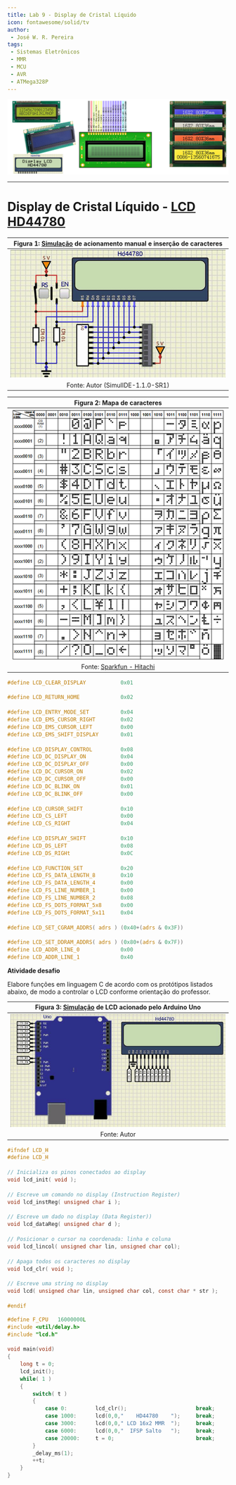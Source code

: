 ```yaml
---
title: Lab 9 - Display de Cristal Líquido
icon: fontawesome/solid/tv
author:
 - José W. R. Pereira
tags:
 - Sistemas Eletrônicos
 - MMR
 - MCU
 - AVR
 - ATMega328P
---
```



![atmega328](img/lab09-capa.png)

---

# Display de Cristal Líquido - [LCD HD44780](https://cdn.sparkfun.com/assets/9/5/f/7/b/HD44780.pdf)

| Figura 1: [Simulação](simulide/LCD_HD44780.sim1) de acionamento manual e inserção de caracteres |
|:-----------------------------------------------------:|
| ![AcionamentoManual](img/lab09-manual.gif)            |
| Fonte: Autor (SimulIDE-1.1.0-SR1)                     |

| Figura 2: Mapa de caracteres                          |
|:-----------------------------------------------------:|
| ![MapaDeCaracteres](img/lab09-mapa_caracteres.png)    |
| Fonte: [Sparkfun - Hitachi](https://cdn.sparkfun.com/assets/9/5/f/7/b/HD44780.pdf) |

```c title='Definicao de Comandos ao LCD '
#define LCD_CLEAR_DISPLAY           0x01

#define LCD_RETURN_HOME             0x02

#define LCD_ENTRY_MODE_SET          0x04
#define LCD_EMS_CURSOR_RIGHT        0x02
#define LCD_EMS_CURSOR_LEFT         0x00
#define LCD_EMS_SHIFT_DISPLAY       0x01

#define LCD_DISPLAY_CONTROL         0x08
#define LCD_DC_DISPLAY_ON           0x04
#define LCD_DC_DISPLAY_OFF          0x00
#define LCD_DC_CURSOR_ON            0x02
#define LCD_DC_CURSOR_OFF           0x00
#define LCD_DC_BLINK_ON             0x01
#define LCD_DC_BLINK_OFF            0x00

#define LCD_CURSOR_SHIFT            0x10
#define LCD_CS_LEFT                 0x00
#define LCD_CS_RIGHT                0x04

#define LCD_DISPLAY_SHIFT           0x10
#define LCD_DS_LEFT                 0x08
#define LCD_DS_RIGHt                0x0C

#define LCD_FUNCTION_SET            0x20
#define LCD_FS_DATA_LENGTH_8        0x10
#define LCD_FS_DATA_LENGTH_4        0x00
#define LCD_FS_LINE_NUMBER_1        0x00
#define LCD_FS_LINE_NUMBER_2        0x08
#define LCD_FS_DOTS_FORMAT_5x8      0x00
#define LCD_FS_DOTS_FORMAT_5x11     0x04

#define LCD_SET_CGRAM_ADDRS( adrs ) (0x40+(adrs & 0x3F))

#define LCD_SET_DDRAM_ADDRS( adrs ) (0x80+(adrs & 0x7F))
#define LCD_ADDR_LINE_0             0x00
#define LCD_ADDR_LINE_1             0x40
```


**Atividade desafio**

Elabore funções em linguagem C de acordo com os protótipos listados abaixo, de modo a controlar o LCD conforme orientação do professor.

| Figura 3: [Simulação](simulide/LCD_arduino_uno.sim1) de LCD acionado pelo Arduino Uno|
|:-----------------------------------------------------:|
| ![MapaDeCaracteres](img/lab09-desafio.gif)            |
| Fonte: Autor                                          |


```C title="lcd.h"
#ifndef LCD_H
#define LCD_H

// Inicializa os pinos conectados ao display
void lcd_init( void );

// Escreve um comando no display (Instruction Register)
void lcd_instReg( unsigned char i );

// Escreve um dado no display (Data Register))
void lcd_dataReg( unsigned char d );

// Posicionar o cursor na coordenada: linha e coluna 
void lcd_lincol( unsigned char lin, unsigned char col);

// Apaga todos os caracteres no display
void lcd_clr( void );

// Escreve uma string no display
void lcd( unsigned char lin, unsigned char col, const char * str );

#endif
```

```C title="main.c"
#define F_CPU	16000000L
#include <util/delay.h>
#include "lcd.h"

void main(void) 
{
	long t = 0;
	lcd_init();
	while( 1 )
	{
		switch( t )
		{
			case 0: 		lcd_clr();						break;
			case 1000: 		lcd(0,0,"    HD44780    ");		break;
			case 3000: 		lcd(0,0," LCD 16x2 MMR  ");		break;
			case 6000:		lcd(0,0,"  IFSP Salto   ");		break;
			case 20000:		t = 0;							break;
		}
		_delay_ms(1);
		++t;
	}
}
```

